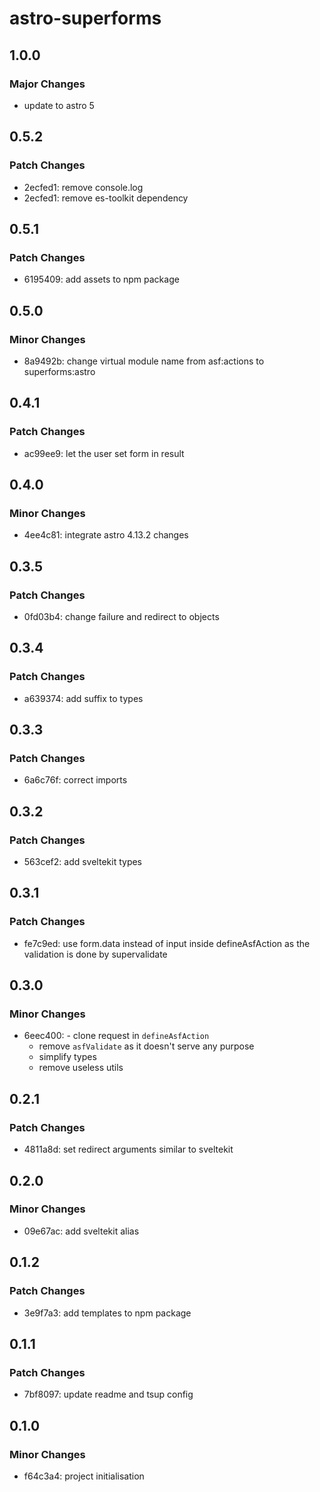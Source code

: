 # astro-superforms

## 1.0.0

### Major Changes

- update to astro 5

## 0.5.2

### Patch Changes

- 2ecfed1: remove console.log
- 2ecfed1: remove es-toolkit dependency

## 0.5.1

### Patch Changes

- 6195409: add assets to npm package

## 0.5.0

### Minor Changes

- 8a9492b: change virtual module name from asf:actions to superforms:astro

## 0.4.1

### Patch Changes

- ac99ee9: let the user set form in result

## 0.4.0

### Minor Changes

- 4ee4c81: integrate astro 4.13.2 changes

## 0.3.5

### Patch Changes

- 0fd03b4: change failure and redirect to objects

## 0.3.4

### Patch Changes

- a639374: add suffix to types

## 0.3.3

### Patch Changes

- 6a6c76f: correct imports

## 0.3.2

### Patch Changes

- 563cef2: add sveltekit types

## 0.3.1

### Patch Changes

- fe7c9ed: use form.data instead of input inside defineAsfAction as the validation is done by supervalidate

## 0.3.0

### Minor Changes

- 6eec400: - clone request in `defineAsfAction`
  - remove `asfValidate` as it doesn't serve any purpose
  - simplify types
  - remove useless utils

## 0.2.1

### Patch Changes

- 4811a8d: set redirect arguments similar to sveltekit

## 0.2.0

### Minor Changes

- 09e67ac: add sveltekit alias

## 0.1.2

### Patch Changes

- 3e9f7a3: add templates to npm package

## 0.1.1

### Patch Changes

- 7bf8097: update readme and tsup config

## 0.1.0

### Minor Changes

- f64c3a4: project initialisation
